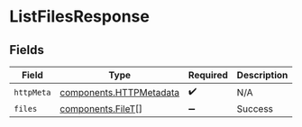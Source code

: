 # ListFilesResponse


## Fields

| Field                                                              | Type                                                               | Required                                                           | Description                                                        |
| ------------------------------------------------------------------ | ------------------------------------------------------------------ | ------------------------------------------------------------------ | ------------------------------------------------------------------ |
| `httpMeta`                                                         | [components.HTTPMetadata](../../models/components/httpmetadata.md) | :heavy_check_mark:                                                 | N/A                                                                |
| `files`                                                            | [components.FileT](../../models/components/filet.md)[]             | :heavy_minus_sign:                                                 | Success                                                            |